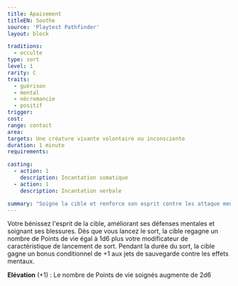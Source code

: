 ```yaml
---
title: Apaisement
titleEN: Soothe
source: 'Playtest Pathfinder'
layout: block

traditions:
  - occulte
type: sort
level: 1
rarity: C
traits:
  - guérison
  - mental
  - nécromancie
  - positif
trigger: 
cost: 
range: contact
area: 
targets: Une créature vivante volontaire ou inconsciente
duration: 1 minute
requirements: 

casting:
  - action: 1
    description: Incantation somatique
  - action: 1
    description: Incantation verbale

summary: "Soigne la cible et renforce son esprit contre les attaque mentales."
---
```

Votre bénissez l'esprit de la cible, améliorant ses défenses mentales et soignant ses blessures. Dès que vous lancez le sort, la cible regagne un nombre de Points de vie égal à 1d6 plus votre modificateur de caractéristique de lancement de sort. Pendant la durée du sort, la cible gagne un bonus conditionnel de +1 aux jets de sauvegarde contre les effets mentaux.

**Elévation** (+1) : Le nombre de Points de vie soignés augmente de 2d6
